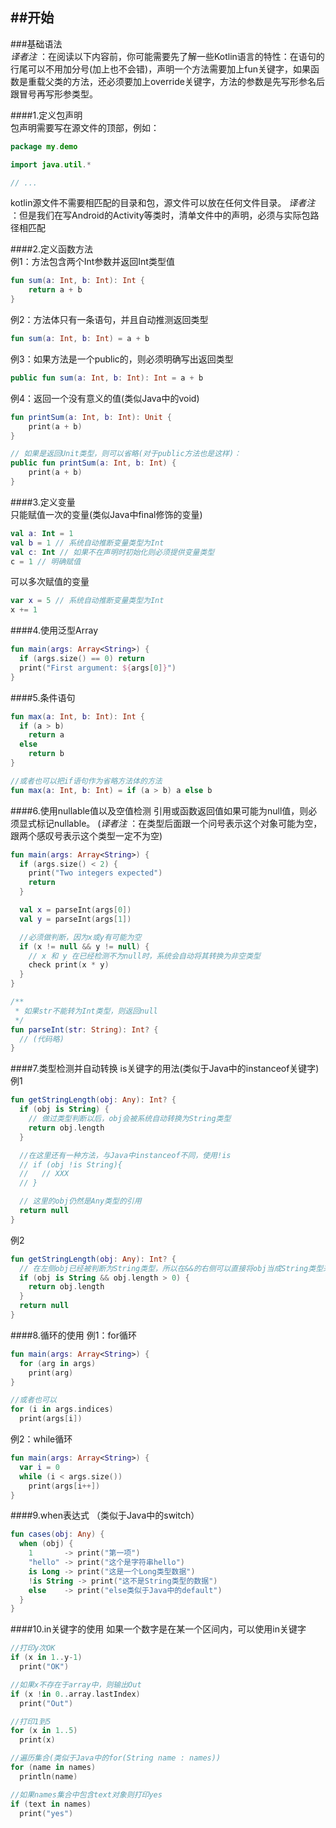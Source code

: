 ##开始
---

###基础语法  
*译者注* ：在阅读以下内容前，你可能需要先了解一些Kotlin语言的特性：在语句的行尾可以不用加分号(加上也不会错)，声明一个方法需要加上fun关键字，如果函数是重载父类的方法，还必须要加上override关键字，方法的参数是先写形参名后跟冒号再写形参类型。  

####1.定义包声明  
包声明需要写在源文件的顶部，例如：
```java
package my.demo 

import java.util.* 

// ...
```
kotlin源文件不需要相匹配的目录和包，源文件可以放在任何文件目录。
*译者注* ：但是我们在写Android的Activity等类时，清单文件中的声明，必须与实际包路径相匹配  

####2.定义函数方法  
例1：方法包含两个Int参数并返回Int类型值
```kotlin
fun sum(a: Int, b: Int): Int { 
	return a + b
}
```

例2：方法体只有一条语句，并且自动推测返回类型
```kotlin
fun sum(a: Int, b: Int) = a + b
```

例3：如果方法是一个public的，则必须明确写出返回类型
```kotlin
public fun sum(a: Int, b: Int): Int = a + b
```

例4：返回一个没有意义的值(类似Java中的void)
```kotlin
fun printSum(a: Int, b: Int): Unit { 
	print(a + b)
}

// 如果是返回Unit类型，则可以省略(对于public方法也是这样)：
public fun printSum(a: Int, b: Int) { 
	print(a + b)
}
```

####3.定义变量  
只能赋值一次的变量(类似Java中final修饰的变量)
```kotlin
val a: Int = 1
val b = 1 // 系统自动推断变量类型为Int
val c: Int // 如果不在声明时初始化则必须提供变量类型
c = 1 // 明确赋值
```
可以多次赋值的变量
```kotlin
var x = 5 // 系统自动推断变量类型为Int
x += 1
```

####4.使用泛型Array<String>
```kotlin
fun main(args: Array<String>) {
  if (args.size() == 0) return
  print("First argument: ${args[0]}") 
}
```

####5.条件语句
```kotlin
fun max(a: Int, b: Int): Int { 
  if (a > b)
    return a 
  else
    return b 
}

//或者也可以把if语句作为省略方法体的方法
fun max(a: Int, b: Int) = if (a > b) a else b
```

####6.使用nullable值以及空值检测
引用或函数返回值如果可能为null值，则必须显式标记nullable。
(*译者注* ：在类型后面跟一个问号表示这个对象可能为空，跟两个感叹号表示这个类型一定不为空)
```kotlin
fun main(args: Array<String>) { 
  if (args.size() < 2) {
    print("Two integers expected")
    return
  }

  val x = parseInt(args[0])
  val y = parseInt(args[1])

  //必须做判断，因为x或y有可能为空
  if (x != null && y != null) {
    // x 和 y 在已经检测不为null时，系统会自动将其转换为非空类型
    check print(x * y)
  } 
}

/**
 * 如果str不能转为Int类型，则返回null
 */
fun parseInt(str: String): Int? { 
  // (代码略)
}
```

####7.类型检测并自动转换
is关键字的用法(类似于Java中的instanceof关键字)  
例1  
```kotlin
fun getStringLength(obj: Any): Int? {
  if (obj is String) {
    // 做过类型判断以后，obj会被系统自动转换为String类型
    return obj.length 
  }

  //在这里还有一种方法，与Java中instanceof不同，使用!is
  // if (obj !is String){
  //   // XXX
  // }

  // 这里的obj仍然是Any类型的引用
  return null
}
```

例2
```kotlin
fun getStringLength(obj: Any): Int? {
  // 在左侧obj已经被判断为String类型，所以在&&的右侧可以直接将obj当成String类型来使用
  if (obj is String && obj.length > 0) {
    return obj.length 
  }
  return null
}
```

####8.循环的使用
例1：for循环
```kotlin
fun main(args: Array<String>) { 
  for (arg in args)
    print(arg) 
}

//或者也可以
for (i in args.indices) 
  print(args[i])
```

例2：while循环
```kotlin
fun main(args: Array<String>) { 
  var i = 0
  while (i < args.size())
    print(args[i++]) 
}
```

####9.when表达式
（类似于Java中的switch）  
```kotlin
fun cases(obj: Any) { 
  when (obj) {
    1       -> print("第一项")
    "hello" -> print("这个是字符串hello")
    is Long -> print("这是一个Long类型数据")
    !is String -> print("这不是String类型的数据")
    else    -> print("else类似于Java中的default")
  }
}
```

####10.in关键字的使用
如果一个数字是在某一个区间内，可以使用in关键字  
```kotlin
//打印y次OK
if (x in 1..y-1) 
  print("OK")

//如果x不存在于array中，则输出Out
if (x !in 0..array.lastIndex) 
  print("Out")

//打印1到5
for (x in 1..5) 
  print(x)

//遍历集合(类似于Java中的for(String name : names))
for (name in names)
  println(name)

//如果names集合中包含text对象则打印yes
if (text in names)
  print("yes")
```  
